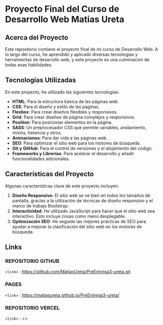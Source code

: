 # Proyecto Final del Curso de Desarrollo Web Matias Ureta

## Acerca del Proyecto

Este repositorio contiene el proyecto final de mi curso de Desarrollo Web. A lo largo del curso, he aprendido y aplicado diversas tecnologías y herramientas de desarrollo web, y este proyecto es una culminación de todas esas habilidades.

## Tecnologías Utilizadas

En este proyecto, he utilizado las siguientes tecnologías:

- **HTML**: Para la estructura básica de las páginas web.
- **CSS**: Para el diseño y estilo de las páginas.
- **Flexbox**: Para crear diseños flexibles y responsivos.
- **Grid**: Para crear diseños de página complejos y responsivos.
- **Position**: Para posicionar elementos en la página.
- **SASS**: Un preprocesador CSS que permite variables, anidamiento, mixins, herencia y otros.
- **Animaciones**: Para dar vida a las páginas web.
- **SEO**: Para optimizar el sitio web para los motores de búsqueda.
- **Git y GitHub**: Para el control de versiones y el alojamiento del código.
- **Frameworks y Librerías**: Para acelerar el desarrollo y añadir funcionalidades adicionales.

## Características del Proyecto

Algunas características clave de este proyecto incluyen:

1. **Diseño Responsivo**: El sitio web se ve bien en todos los tamaños de pantalla, gracias a la utilización de técnicas de diseño responsivo y el marco de trabajo Bootstrap.
2. **Interactividad**: He utilizado JavaScript para hacer que el sitio web sea interactivo. Esto incluye cosas como menú desplegable.
3. **Optimización SEO**: He seguido las mejores prácticas de SEO para ayudar a mejorar la clasificación del sitio web en los motores de búsqueda.


## Links
### REPOSITORIO GITHUB
`<link>` : <https://github.com/MatiasUreta/PreEntrega3-ureta.git>
### PAGES
`<link>` : <https://matiasureta.github.io/PreEntrega3-ureta/>
### REPOSITORIO VERCEL
`<link>` : <>
 

